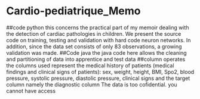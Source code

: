 # Cardio-pediatrique_Memo
##code python
this concerns the practical part of my memoir dealing with the detection of cardiac pathologies in children. We present the source code on training, testing and validation with hard code neuron networks. In addition, since the data set consists of only 83 observations, a growing validation was made.
##Code java
the java code here allows the cleaning and partitioning of data into apprentice and test data
##column operates
the columns used represent the medical history of patients (medical findings and clinical signs of patients):
sex, weight, height, BMI, Spo2, blood pressure, systolic pressure, diastolic pressure, clinical signs and the target column namely the diagnostic column
The data is too cofidential. you cannot have access
